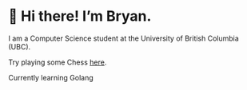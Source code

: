 # 👋 Hi there! I’m Bryan. 

I am a Computer Science student at the University of British Columbia (UBC).

Try playing some Chess [here](https://chess-c486876bf51a.herokuapp.com/).

Currently learning Golang
